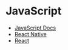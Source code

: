 # JavaScript
- [JavaScript Docs](https://developer.mozilla.org/en-US/docs/Web/JavaScript)
- [React Native](https://github.com/DanielHudson2/dev-resources/tree/55832d08a444a708fc1f948bec452860be3d2d4c/React%20Native)
- [React](https://github.com/DanielHudson2/dev-resources/tree/55832d08a444a708fc1f948bec452860be3d2d4c/React%20Native)